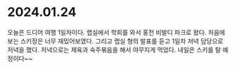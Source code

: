 # 2024.01.24

오늘은 드디어 여행 1일차이다. 랩실에서 학회를 와서 홍천 비발디 파크로 왔다. 처음에 보는 스키장은 너무 재밌어보였다.  그리고 랩실 형의 발표를 듣고 1일차 저녁 담당으로 저녁을 했다. 저녁으로는 제육과 숙주볶음을 해서 야무지게 먹었다. 내일은 스키를 탈 예정이다\~\~
